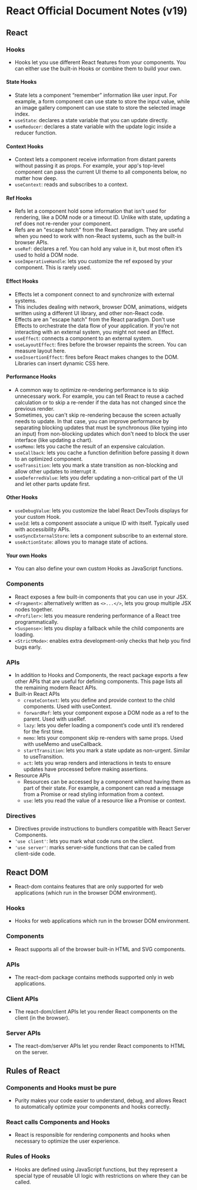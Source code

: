 # React Official Document Notes (v19)

## React
### Hooks 
* Hooks let you use different React features from your components. You can either use the built-in Hooks or combine them to build your own.

#### State Hooks
* State lets a component “remember” information like user input. For example, a form component can use state to store the input value, while an image gallery component can use state to store the selected image index.
* `useState`: declares a state variable that you can update directly.
* `useReducer`: declares a state variable with the update logic inside a reducer function.

#### Context Hooks
* Context lets a component receive information from distant parents without passing it as props. For example, your app's top-level component can pass the current UI theme to all components below, no matter how deep.
* `useContext`: reads and subscribes to a context.

#### Ref Hooks
* Refs let a component hold some information that isn't used for rendering, like a DOM node or a timeout ID. Unlike with state, updating a ref does not re-render your component.
* Refs are an "escape hatch" from the React paradigm. They are useful when you need to work with non-React systems, such as the built-in browser APIs.
* `useRef`: declares a ref. You can hold any value in it, but most often it’s used to hold a DOM node.
* `useImperativeHandle`: lets you customize the ref exposed by your component. This is rarely used.

#### Effect Hooks
* Effects let a component connect to and synchronize with external systems. 
* This includes dealing with network, browser DOM, animations, widgets written using a different UI library, and other non-React code.
* Effects are an "escape hatch" from the React paradigm. Don't use Effects to orchestrate the data flow of your application. If you’re not interacting with an external system, you might not need an Effect.
* `useEffect`: connects a component to an external system.
* `useLayoutEffect`: fires before the browser repaints the screen. You can measure layout here.
* `useInsertionEffect`: fires before React makes changes to the DOM. Libraries can insert dynamic CSS here.

#### Performance Hooks
* A common way to optimize re-rendering performance is to skip unnecessary work. For example, you can tell React to reuse a cached calculation or to skip a re-render if the data has not changed since the previous render.
* Sometimes, you can't skip re-rendering because the screen actually needs to update. In that case, you can improve performance by separating blocking updates that must be synchronous (like typing into an input) from non-blocking updates which don't need to block the user interface (like updating a chart).
* `useMemo`: lets you cache the result of an expensive calculation.
* `useCallback`: lets you cache a function definition before passing it down to an optimized component.
* `useTransition`: lets you mark a state transition as non-blocking and allow other updates to interrupt it.
* `useDeferredValue`: lets you defer updating a non-critical part of the UI and let other parts update first.

#### Other Hooks
* `useDebugValue`: lets you customize the label React DevTools displays for your custom Hook.
* `useId`: lets a component associate a unique ID with itself. Typically used with accessibility APIs.
* `useSyncExternalStore`: lets a component subscribe to an external store.
* `useActionState`: allows you to manage state of actions.

#### Your own Hooks
* You can also define your own custom Hooks as JavaScript functions.

### Components 
* React exposes a few built-in components that you can use in your JSX.
* `<Fragment>`: alternatively written as `<>...</>`, lets you group multiple JSX nodes together.
* `<Profiler>`: lets you measure rendering performance of a React tree programmatically.
* `<Suspense>`: lets you display a fallback while the child components are loading.
* `<StrictMode>`: enables extra development-only checks that help you find bugs early.

### APIs 
* In addition to Hooks and Components, the react package exports a few other APIs that are useful for defining components. This page lists all the remaining modern React APIs.
* Built-in React APIs
  * `createContext`: lets you define and provide context to the child components. Used with useContext.
  * `forwardRef`: lets your component expose a DOM node as a ref to the parent. Used with useRef.
  * `lazy`: lets you defer loading a component’s code until it’s rendered for the first time.
  * `memo`: lets your component skip re-renders with same props. Used with useMemo and useCallback.
  * `startTransition`: lets you mark a state update as non-urgent. Similar to useTransition.
  * `act`: lets you wrap renders and interactions in tests to ensure updates have processed before making assertions.
* Resource APIs
  * Resources can be accessed by a component without having them as part of their state. For example, a component can read a message from a Promise or read styling information from a context.
  * `use`: lets you read the value of a resource like a Promise or context.

### Directives 
* Directives provide instructions to bundlers compatible with React Server Components.
* `'use client'`: lets you mark what code runs on the client.
* `'use server'`: marks server-side functions that can be called from client-side code.

## React DOM
* React-dom contains features that are only supported for web applications (which run in the browser DOM environment).

### Hooks 
* Hooks for web applications which run in the browser DOM environment.
### Components 
* React supports all of the browser built-in HTML and SVG components.
### APIs 
* The react-dom package contains methods supported only in web applications.
### Client APIs 
* The react-dom/client APIs let you render React components on the client (in the browser).
### Server APIs 
* The react-dom/server APIs let you render React components to HTML on the server.

## Rules of React
### Components and Hooks must be pure 
* Purity makes your code easier to understand, debug, and allows React to automatically optimize your components and hooks correctly.
### React calls Components and Hooks 
* React is responsible for rendering components and hooks when necessary to optimize the user experience.
### Rules of Hooks 
* Hooks are defined using JavaScript functions, but they represent a special type of reusable UI logic with restrictions on where they can be called.